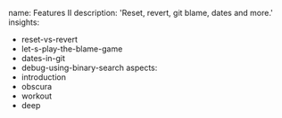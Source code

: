 name: Features II
description: 'Reset, revert, git blame, dates and more.'
insights:
  - reset-vs-revert
  - let-s-play-the-blame-game
  - dates-in-git
  - debug-using-binary-search
aspects:
  - introduction
  - obscura
  - workout
  - deep
